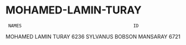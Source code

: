 # MOHAMED-LAMIN-TURAY
     NAMES                                          ID
MOHAMED LAMIN TURAY                               6236
SYLVANUS BOBSON MANSARAY                          6721
